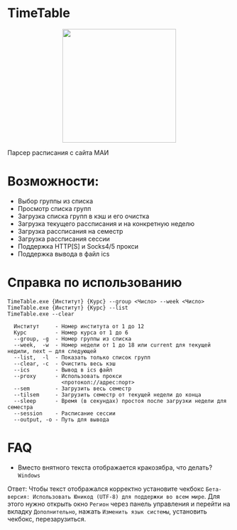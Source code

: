 # TimeTable
<p align="center">
<img width="256" height="256" src="https://i.ibb.co/hBq3MfS/2022-10-11-195636745.png">
<p align="center">

Парсер расписания с сайта МАИ

# Возможности:

- Выбор группы из списка
- Просмотр списка групп
- Загрузка списка групп в кэш и его очистка
- Загрузка текущего рассписания и на конкретную неделю
- Загрузка рассписания на семестр
- Загрузка рассписания сессии
- Поддержка HTTP[S] и Socks4/5 прокси
- Поддержка вывода в файл ics

# Справка по использованию

```
TimeTable.exe {Институт} {Курс} --group <Число> --week <Число>
TimeTable.exe {Институт} {Курс} --list
TimeTable.exe --clear

  Институт     - Номер института от 1 до 12
  Курс         - Номер курса от 1 до 6
  --group, -g  - Номер группы из списка
  --week,  -w  - Номер недели от 1 до 18 или current для текущей недили, next — для следующей
  --list,  -l  - Показать только список групп
  --clear, -c  - Очистить весь кэш
  --ics        - Вывод в ics файл
  --proxy      - Использовать прокси
                 <протокол://адрес:порт>
  --sem        - Загрузить весь семестр
  --tilsem     - Загрузить семестр от текущей недели до конца
  --sleep      - Время (в секундах) простоя после загрузки недели для семестра
  --session    - Расписание сессии
  --output, -o - Путь для вывода
```

# FAQ

- Вместо внятного текста отображается кракозябра, что делать? `Windows`

Ответ: Чтобы текст отображался корректно установите чекбокс `Бета-версия: Использовать Юникод (UTF-8) для поддержки во всем мире`. Для этого нужно открыть окно `Регион` через панель управления и перейти на вкладку `Дополнительно`, нажать `Изменить язык системы`, установить чекбокс, перезарузиться.

